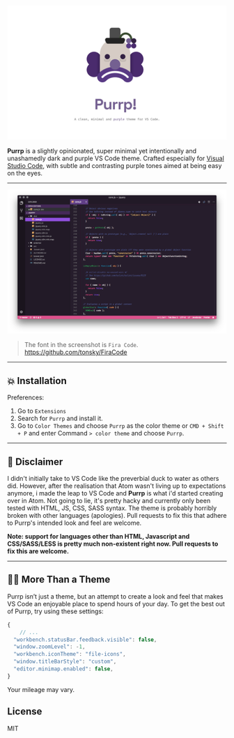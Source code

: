 ![Purrp Logo](https://raw.githubusercontent.com/Prkns/Purrp/master/intro.png)

**Purrp** is a slightly opinionated, super minimal yet intentionally and unashamedly dark and purple VS Code theme. Crafted especially for [Visual Studio Code](https://code.visualstudio.com), with subtle and contrasting purple tones aimed at being easy on the eyes.

---

![Main ScreenShot](https://raw.githubusercontent.com/Prkns/Purrp/master/screenshot.png)

> The font in the screenshot is `Fira Code`. https://github.com/tonsky/FiraCode

---

## 💥 Installation

Preferences:

1. Go to `Extensions`
2. Search for `Purrp` and install it.
3. Go to `Color Themes` and choose `Purrp` as the color theme or `CMD + Shift + P` and enter Command `> color theme` and choose `Purrp`.

---

## 🤔 Disclaimer

I didn't initially take to VS Code like the preverbial duck to water as others did. However, after the realisation that Atom wasn't living up to expectations anymore, i made the leap to VS Code and **Purrp** is what i'd started creating over in Atom. Not going to lie, it's pretty hacky and currently only been tested with HTML, JS, CSS, SASS syntax. The theme is probably horribly broken with other languages (apologies). Pull requests to fix this that adhere to Purrp's intended look and feel are welcome.

**Note: support for languages other than HTML, Javascript and CSS/SASS/LESS is pretty much non-existent right now. Pull requests to fix this are welcome.**

---

## 🙌🏻 More Than a Theme

Purrp isn’t just a theme, but an attempt to create a look and feel that makes VS Code an enjoyable place to spend hours of your day. To get the best out of Purrp, try using these settings:

```js
{
    // ...
  "workbench.statusBar.feedback.visible": false,
  "window.zoomLevel": -1,
  "workbench.iconTheme": "file-icons",
  "window.titleBarStyle": "custom",
  "editor.minimap.enabled": false,
}
```

Your mileage may vary.

## License

MIT
